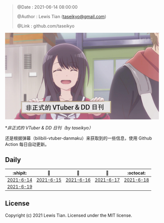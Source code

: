 > @Date    : 2021-06-14 08:00:00
>
> @Author  : Lewis Tian (taseikyo@gmail.com)
>
> @Link    : github.com/taseikyo

![](../images/daily.jpg)

\**非正式的 VTuber & DD 日刊（by taseikyo）*

还是根据弹幕（bilibili-vtuber-danmaku）来获取到的一些信息，使用 Github Action 每日自动更新。

## Daily

|            :shipit:            |        :jack_o_lantern:        |             :beer:             |           :fish_cake:          |            :octocat:           |
|:------------------------------:|:------------------------------:|:------------------------------:|:------------------------------:|:------------------------------:|
| [2021-6-14](2021-6-14.md) | [2021-6-15](2021-6-15.md) | [2021-6-16](2021-6-16.md) | [2021-6-17](2021-6-17.md) | [2021-6-18](2021-6-18.md) |
| [2021-6-19](2021-6-19.md) | | | | | |

## License

Copyright (c) 2021 Lewis Tian. Licensed under the MIT license.
